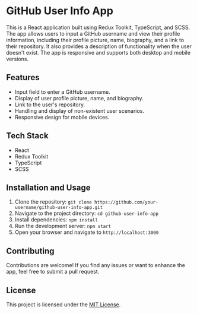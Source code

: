 # GitHub User Info App

This is a React application built using Redux Toolkit, TypeScript, and SCSS. The app allows users to input a GitHub username and view their profile information, including their profile picture, name, biography, and a link to their repository. It also provides a description of functionality when the user doesn't exist. The app is responsive and supports both desktop and mobile versions.

## Features

- Input field to enter a GitHub username.
- Display of user profile picture, name, and biography.
- Link to the user's repository.
- Handling and display of non-existent user scenarios.
- Responsive design for mobile devices.

## Tech Stack

- React
- Redux Toolkit
- TypeScript
- SCSS

## Installation and Usage

1. Clone the repository: `git clone https://github.com/your-username/github-user-info-app.git`
2. Navigate to the project directory: `cd github-user-info-app`
3. Install dependencies: `npm install`
4. Run the development server: `npm start`
5. Open your browser and navigate to `http://localhost:3000`

## Contributing

Contributions are welcome! If you find any issues or want to enhance the app, feel free to submit a pull request.

## License

This project is licensed under the [MIT License](LICENSE).
